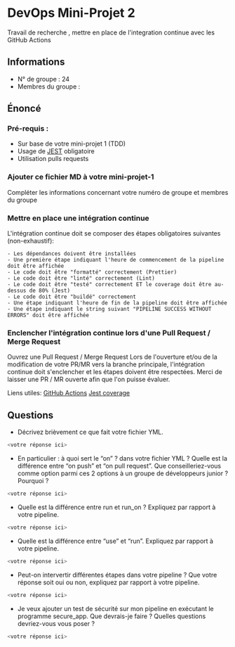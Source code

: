 # DevOps Mini-Projet 2

Travail de recherche , mettre en place de l'integration continue avec les GitHub Actions

## Informations

-   N° de groupe : 24
-   Membres du groupe :  

## Énoncé

### Pré-requis :

-   Sur base de votre mini-projet 1 (TDD)
-   Usage de [JEST](https://jestjs.io/docs/getting-started) obligatoire
-   Utilisation pulls requests

### Ajouter ce fichier MD à votre mini-projet-1

Compléter les informations concernant votre numéro de groupe et membres du groupe

### Mettre en place une intégration continue

L'intégration continue doit se composer des étapes obligatoires suivantes (non-exhaustif):

    - Les dépendances doivent être installées
    - Une première étape indiquant l'heure de commencement de la pipeline doit être affichée
    - Le code doit être "formatté" correctement (Prettier)
    - Le code doit être "linté" correctement (Lint)
    - Le code doit être "testé" correctement ET le coverage doit être au-dessus de 80% (Jest)
    - Le code doit être "buildé" correctement
    - Une étape indiquant l'heure de fin de la pipeline doit être affichée
    - Une étape indiquant le string suivant "PIPELINE SUCCESS WITHOUT ERRORS" doit être affichée

### Enclencher l'intégration continue lors d'une Pull Request / Merge Request

Ouvrez une Pull Request / Merge Request
Lors de l'ouverture et/ou de la modification de votre PR/MR vers la branche principale, l'intégration continue doit s'enclencher et les étapes doivent être respectées.
Merci de laisser une PR / MR ouverte afin que l'on puisse évaluer.

Liens utiles:
[GitHub Actions](https://docs.github.com/fr/actions)
[Jest coverage](https://www.valentinog.com/blog/jest-coverage/)

## Questions

-   Décrivez brièvement ce que fait votre fichier YML.

```bash
<votre réponse ici>
```

-   En particulier : à quoi sert le “on” ? dans votre fichier YML ? Quelle est la différence entre “on push” et “on pull request”. Que conseilleriez-vous comme option parmi ces 2 options à un groupe de développeurs junior ? Pourquoi ?

```bash
<votre réponse ici>
```

-   Quelle est la différence entre run et run_on ? Expliquez par rapport à votre pipeline.

```bash
<votre réponse ici>
```

-   Quelle est la différence entre “use” et “run”. Expliquez par rapport à votre pipeline.

```bash
<votre réponse ici>
```

-   Peut-on intervertir différentes étapes dans votre pipeline ? Que votre réponse soit oui ou non, expliquez par rapport à votre pipeline.

```bash
<votre réponse ici>
```

-   Je veux ajouter un test de sécurité sur mon pipeline en exécutant le programme secure_app. Que devrais-je faire ? Quelles questions devriez-vous vous poser ?

```bash
<votre réponse ici>
```
